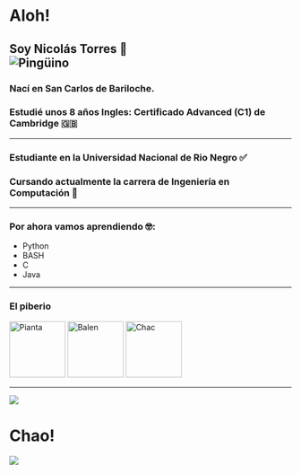 # Aloh! <br>
Soy Nicolás Torres 🤠<br>
![Pingüino](https://media.discordapp.net/attachments/750882843605074003/789322623049662465/emoji.gif)
---
### Nací en San Carlos de Bariloche.
### Estudié unos 8 años Ingles: Certificado Advanced (C1) de Cambridge 🇬🇧
---
### Estudiante en la Universidad Nacional de Rio Negro ✅
### Cursando actualmente la carrera de Ingeniería en Computación 🤩
---
### Por ahora vamos aprendiendo 🤓:
- Python
- BASH
- C
- Java
---
### El piberio
<div>
  <a href="https://github.com/ValenPianta">
    <img src="https://avatars.githubusercontent.com/u/71991509?v=4" alt="Pianta" width="100" height="100"></a>
  <a href="https://github.com/Chabok52">
    <img src="https://avatars.githubusercontent.com/u/86004462?v=4" alt="Balen" width="100" height="100"></a>
  <a href="https://github.com/santichac">
    <img src="https://avatars.githubusercontent.com/u/103904254?v=4" alt="Chac" width="100" height="100"></a>
</div>
<hr>
<a href="https://steamcommunity.com/id/MecoDani">
<img src="https://media.discordapp.net/attachments/746205364126744676/1115413331126263830/image.png?width=38&height=40"></a>
<h1>Chao!</h1>
  <img src="https://bit.ly/icom-badge">
